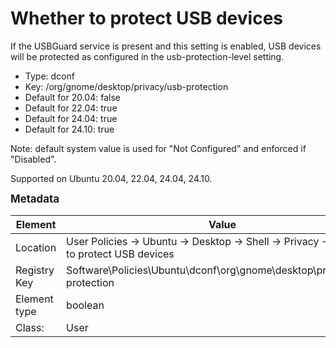 # Whether to protect USB devices

If the USBGuard service is present and this setting is enabled, USB devices will be protected as configured in the usb-protection-level setting.

- Type: dconf
- Key: /org/gnome/desktop/privacy/usb-protection
- Default for 20.04: false
- Default for 22.04: true
- Default for 24.04: true
- Default for 24.10: true

Note: default system value is used for "Not Configured" and enforced if "Disabled".

Supported on Ubuntu 20.04, 22.04, 24.04, 24.10.



<span style="font-size: larger;">**Metadata**</span>

| Element      | Value            |
| ---          | ---              |
| Location     | User Policies -> Ubuntu -> Desktop -> Shell -> Privacy -> Whether to protect USB devices    |
| Registry Key | Software\Policies\Ubuntu\dconf\org\gnome\desktop\privacy\usb-protection         |
| Element type | boolean |
| Class:       | User       |
